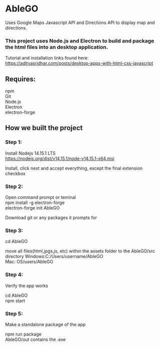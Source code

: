  # AbleGO
 Uses Google Maps Javascript API and Directions API to display map and directions.
 ### This project uses Node.js and Electron to build and package the html files into an desktop application.

Tutorial and installation links found here:
https://adityasridhar.com/posts/desktop-apps-with-html-css-javascript

## Requires:

npm<br>
Git<br>
Node.js<br>
Electron<br>
electron-forge<br>

## How we built the project

### **Step 1:**

Install Nodejs 14.15.1 LTS<br>
https://nodejs.org/dist/v14.15.1/node-v14.15.1-x64.msi

Install, click next and accept everything, except the final extension checkbox

### **Step 2:**

Open command prompt or teminal<br>
npm install -g electron-forge<br>
electron-forge init AbleGO<br>

Download git or any packages it prompts for
### **Step 3:**
cd AbleGO

move all files(html,jpgs,js, etc) within the assets folder to the AbleGO/src directory
Windows:C:/Users/username/AbleGO<br>
Mac: OS/users/AbleGO<br>
### **Step 4:**
Verify the app works

cd AbleGO<br>
npm start<br>


### **Step 5:**
Make a standalone package of the app

npm run package<br>
AbleGO/out contains the .exe<br>